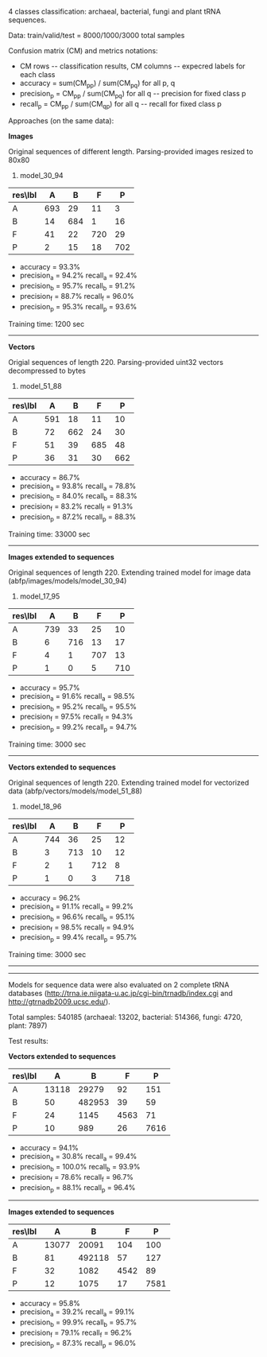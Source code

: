 4 classes classification: archaeal, bacterial, fungi and plant tRNA sequences.

Data: train/valid/test = 8000/1000/3000 total samples

Confusion matrix (CM) and metrics notations:

  * CM rows -- classification results, CM columns -- expecred labels for each class
  * accuracy = sum(CM<sub>pp</sub>) / sum(CM<sub>pq</sub>) for all p, q 
  * precision<sub>p</sub> = CM<sub>pp</sub> / sum(CM<sub>pq</sub>) for all q -- precision for fixed class p
  * recall<sub>p</sub> = CM<sub>pp</sub> / sum(CM<sub>qp</sub>) for all q -- recall for fixed class p

Approaches (on the same data):
  
**Images** 

Original sequences of different length. Parsing-provided images resized to 80x80

1. model_30_94

| res\lbl 	| A   	| B   	| F   	| P   	|
|---------	|-----	|-----	|-----	|-----	|
| A       	| 693 	| 29  	| 11  	| 3   	|
| B       	| 14  	| 684 	| 1   	| 16  	|
| F       	| 41  	| 22  	| 720 	| 29  	|
| P       	| 2   	| 15  	| 18  	| 702 	|

   * accuracy = 93.3%
   * precision<sub>a</sub> = 94.2%        recall<sub>a</sub> = 92.4%
   * precision<sub>b</sub> = 95.7%        recall<sub>b</sub> = 91.2%
   * precision<sub>f</sub> = 88.7%        recall<sub>f</sub> = 96.0%
   * precision<sub>p</sub> = 95.3%        recall<sub>p</sub> = 93.6%

Training time: 1200 sec
   
---------------------------------------------------------------------------------  

**Vectors**

Origial sequences of length 220. Parsing-provided uint32 vectors decompressed to bytes

1. model_51_88

| res\lbl 	| A   	| B   	| F   	| P   	|
|---------	|-----	|-----	|-----	|-----	|
| A       	| 591	 | 18  	| 11  	| 10   |
| B       	| 72  	| 662 	| 24  	| 30  	|
| F       	| 51  	| 39  	| 685 	| 48  	|
| P       	| 36   | 31  	| 30  	| 662 	|

   * accuracy = 86.7%
   * precision<sub>a</sub> = 93.8%        recall<sub>a</sub> = 78.8%
   * precision<sub>b</sub> = 84.0%        recall<sub>b</sub> = 88.3%
   * precision<sub>f</sub> = 83.2%        recall<sub>f</sub> = 91.3%
   * precision<sub>p</sub> = 87.2%        recall<sub>p</sub> = 88.3%

Training time: 33000 sec

--------------------------------------------------------------------------------- 

**Images extended to sequences**

Original sequences of length 220. Extending trained model for image data (abfp/images/models/model_30_94)

1. model_17_95

| res\lbl 	| A   	| B   	| F   	| P   	|
|---------	|-----	|-----	|-----	|-----	|
| A       	| 739	 | 33  	| 25  	| 10   |
| B       	| 6   	| 716 	| 13  	| 17  	|
| F       	| 4   	| 1  	 | 707 	| 13  	|
| P       	| 1   	| 0   	| 5   	| 710 	|

   * accuracy = 95.7%
   * precision<sub>a</sub> = 91.6%        recall<sub>a</sub> = 98.5%
   * precision<sub>b</sub> = 95.2%        recall<sub>b</sub> = 95.5%
   * precision<sub>f</sub> = 97.5%        recall<sub>f</sub> = 94.3%
   * precision<sub>p</sub> = 99.2%        recall<sub>p</sub> = 94.7%

Training time: 3000 sec

--------------------------------------------------------------------------------- 

**Vectors extended to sequences**

Original sequences of length 220. Extending trained model for vectorized data (abfp/vectors/models/model_51_88)

1. model_18_96

| res\lbl 	| A   	| B   	| F   	| P   	|
|---------	|-----	|-----	|-----	|-----	|
| A       	| 744 	| 36  	| 25  	| 12   |
| B       	| 3  	 | 713 	| 10   | 12  	|
| F       	| 2  	 | 1   	| 712 	| 8  	 |
| P       	| 1   	| 0   	| 3   	| 718 	|

   * accuracy = 96.2%
   * precision<sub>a</sub> = 91.1%        recall<sub>a</sub> = 99.2%
   * precision<sub>b</sub> = 96.6%        recall<sub>b</sub> = 95.1%
   * precision<sub>f</sub> = 98.5%        recall<sub>f</sub> = 94.9%
   * precision<sub>p</sub> = 99.4%        recall<sub>p</sub> = 95.7%

Training time: 3000 sec

---------------------------------------------------------------------------------
---------------------------------------------------------------------------------

Models for sequence data were also evaluated on 2 complete tRNA databases (http://trna.ie.niigata-u.ac.jp/cgi-bin/trnadb/index.cgi and http://gtrnadb2009.ucsc.edu/).

Total samples: 540185 (archaeal: 13202, bacterial: 514366, fungi: 4720, plant: 7897)

Test results:

**Vectors extended to sequences**

| res\lbl 	| A     	| B   	   | F   	| P   	|
|---------	|-------	|---------|-----	|-----	|
| A       	| 13118 	| 29279  	| 92  	| 151  |
| B       	| 50  	  | 482953 	| 39   | 59   |
| F       	| 24   	 | 1145    | 4563	| 71  	|
| P       	| 10    	| 989    	| 26  	| 7616 |

   * accuracy = 94.1%
   * precision<sub>a</sub> = 30.8%        recall<sub>a</sub> = 99.4%
   * precision<sub>b</sub> = 100.0%       recall<sub>b</sub> = 93.9%
   * precision<sub>f</sub> = 78.6%        recall<sub>f</sub> = 96.7%
   * precision<sub>p</sub> = 88.1%        recall<sub>p</sub> = 96.4%
   
---------------------------------------------------------------------------------

**Images extended to sequences**

| res\lbl 	| A     	| B   	   | F   	| P   	|
|---------	|-------	|---------|-----	|-----	|
| A       	| 13077 	| 20091  	| 104 	| 100  |
| B       	| 81  	  | 492118 	| 57   | 127  |
| F       	| 32   	 | 1082    | 4542	| 89  	|
| P       	| 12    	| 1075   	| 17  	| 7581 |

   * accuracy = 95.8%
   * precision<sub>a</sub> = 39.2%        recall<sub>a</sub> = 99.1%
   * precision<sub>b</sub> = 99.9%        recall<sub>b</sub> = 95.7%
   * precision<sub>f</sub> = 79.1%        recall<sub>f</sub> = 96.2%
   * precision<sub>p</sub> = 87.3%        recall<sub>p</sub> = 96.0%
   

